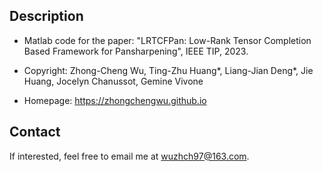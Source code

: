 ## Description
- Matlab code for the paper: \"LRTCFPan: Low-Rank Tensor Completion Based Framework for Pansharpening\", IEEE TIP, 2023.

- Copyright: Zhong-Cheng Wu, Ting-Zhu Huang\*, Liang-Jian Deng\*, Jie Huang, Jocelyn Chanussot, Gemine Vivone

- Homepage: https://zhongchengwu.github.io

## Contact
If interested, feel free to email me at <wuzhch97@163.com>.
